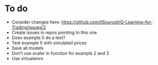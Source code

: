 # To do

- Consider changes here: https://github.com/llSourcell/Q-Learning-for-Trading/issues/2
- Create issues in repos pointing to this one
- Does example 5 do a test?
- Test example 5 with simulated prices
- Save all models
- Don't use scaler in function for example 2 and 3
- Use virtualenvs
